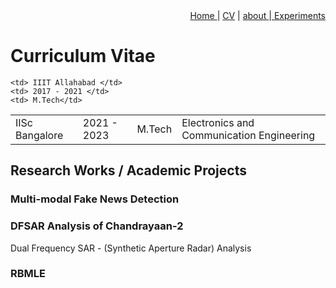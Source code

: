 <div style="text-align: right"><a href="https://vrmvikas.github.io/"> Home </a>| <a href = "https://vrmvikas.github.io/CV/">CV</a> | <a href="https://vrmvikas.github.io/about/"> about </a>|<a href = "https://vrmvikas.github.io/experimental/"> Experiments</a></div>

# Curriculum Vitae


<table>
  <tr>
    <td> IISc Bangalore </td>
    <td> 2021 - 2023 </td>
    <td> M.Tech</td>
    <td rowspan="2"> Electronics and Communication Engineering </td>
  </tr>
  <tr>
    
    <td> IIIT Allahabad </td>
    <td> 2017 - 2021 </td>
    <td> M.Tech</td>
  </tr>
</table>

## Research Works / Academic Projects
### Multi-modal Fake News Detection 
### DFSAR Analysis of Chandrayaan-2
Dual Frequency SAR - (Synthetic Aperture Radar) Analysis
### RBMLE

